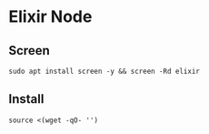 #  Elixir Node

## Screen
```
sudo apt install screen -y && screen -Rd elixir
```

## Install
```
source <(wget -qO- '')
```
